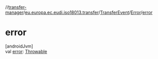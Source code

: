 //[transfer-manager](../../../../index.md)/[eu.europa.ec.eudi.iso18013.transfer](../../index.md)/[TransferEvent](../index.md)/[Error](index.md)/[error](error.md)

# error

[androidJvm]\
val [error](error.md): [Throwable](https://kotlinlang.org/api/latest/jvm/stdlib/kotlin-stdlib/kotlin/-throwable/index.html)
